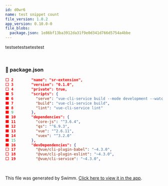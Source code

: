 ```yaml
---
id: d0wr6
name: test snippet count
file_version: 1.0.2
app_version: 0.10.0-0
file_blobs:
  package.json: 1e86bf13ba3912da31f9e0d341d766d5754a4bbe
---
```


testsetestsetestest

<br/>



<!-- NOTE-swimm-snippet: the lines below link your snippet to Swimm -->
### 📄 package.json
```json
⬜ 2        "name": "sr-extension",
⬜ 3        "version": "0.1.0",
⬜ 4        "private": true,
🟩 5        "scripts": {
🟩 6          "serve": "vue-cli-service build --mode development --watch",
🟩 7          "build": "vue-cli-service build",
🟩 8          "lint": "vue-cli-service lint"
🟩 9        },
🟩 10       "dependencies": {
🟩 11         "core-js": "^3.6.4",
🟩 12         "qs": "^6.9.3",
🟩 13         "vue": "^2.6.11",
🟩 14         "vuex": "^3.2.0"
🟩 15       },
🟩 16       "devDependencies": {
⬜ 17         "@vue/cli-plugin-babel": "~4.3.0",
⬜ 18         "@vue/cli-plugin-eslint": "~4.3.0",
⬜ 19         "@vue/cli-service": "~4.3.0",
```

<br/>

This file was generated by Swimm. [Click here to view it in the app](http://localhost:5000/repos/Z2l0aHViJTNBJTNBc3ItZXh0ZW5zaW9uJTNBJTNBZG91ZWs=/docs/d0wr6).